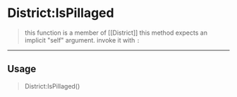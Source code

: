 # District:IsPillaged
> this function is a member of [[District]]
> this method expects an implicit "self" argument. invoke it with `:`
-----
## Usage
> District:IsPillaged()

